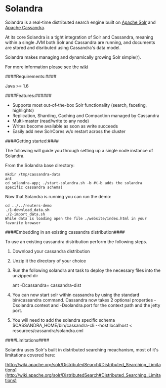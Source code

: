 Solandra
========
Solandra is a real-time distributed search engine built on [Apache Solr](http://lucene.apache.org) and [Apache Cassandra](http://cassandra.apache.org).

At its core Solandra is a tight integration of Solr and Cassandra, meaning within a single JVM both Solr and Cassandra are running, and 
documents are stored and disributed using Cassandra's data model. 

Solandra makes managing and dynamically growing Solr simple(r). 

For more information please see the [wiki](https://github.com/tjake/Lucandra/wiki)

####Requirements:####

Java >= 1.6

####Features:######

  - Supports most out-of-the-box Solr functionality (search, faceting, highlights)
  - Replication, Sharding, Caching and Compaction managed by Cassandra
  - Multi-master (read/write to any node)
  - Writes become available as soon as write succeeds
  - Easily add new SolrCores w/o restart across the cluster 

####Getting started:####

The following will guide you through setting up a single node instance of Solandra.

From the Solandra base directory:
  
    mkdir /tmp/cassandra-data
    ant
    cd solandra-app; ./start-solandra.sh -b #(-b adds the solandra specific cassandra schema)
  
Now that Solandra is running you can run the demo:
  
    cd ../../reuters-demo
    ./1-download_data.sh
    ./2-import_data.sh  
    While data is loading open the file ./website/index.html in your favorite browser 


####Embedding in an existing cassandra distribution####

To use an existing cassandra distribution perform the following steps.

1. Download your cassandra distribution
2. Unzip it the directory of your choice
3. Run the following solandra ant task to deploy the necessary files into the unzipped dir
   
    ant -Dcassandra=<unzipped dir> cassandra-dist 

4. You can now start solr within cassandra by using the standard bin/cassandra command.  Cassandra now takes 2 optional properties -Dsolandra.context and -Dsolandra.port for the context path and the jetty port. 

5. You will need to add the solandra specific schema
   $CASSANDRA_HOME/bin/cassandra-cli --host localhost < resources/cassandra/solandra.cml

####Limitations####

Solandra uses Solr's built in distributed searching meachanism, 
most of it's limitations covered here: 

[http://wiki.apache.org/solr/DistributedSearch#Distributed_Searching_Limitations](http://wiki.apache.org/solr/DistributedSearch#Distributed_Searching_Limitations)